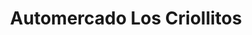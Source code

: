 ---
title: "Automercado Los Criollitos"
url: /maracay/automercado-los-criollitos/
shop: supermercado
---